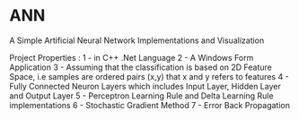 # ANN
A Simple Artificial Neural Network Implementations and Visualization

Project Properties :
1 - in C++ .Net Language
2 - A Windows Form Application
3 - Assuming that the classification is based on 2D Feature Space, i.e samples are ordered pairs (x,y) that x and y refers to features
4 - Fully Connected Neuron Layers which includes Input Layer, Hidden Layer and Output Layer
5 - Perceptron Learning Rule and Delta Learning Rule implementations
6 - Stochastic Gradient Method
7 - Error Back Propagation

